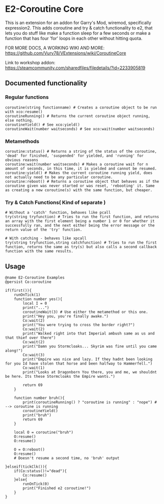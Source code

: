 # E2-Coroutine Core

This is an extension for an addon for Garry's Mod, wiremod, specifically expression2.
This adds coroutine and try & catch functionality to e2, that lets you do stuff like make a function sleep for a few seconds or make a function that has four 'for' loops in each other without hitting quota.

FOR MORE DOCS, A WORKING WIKI AND MORE: https://github.com/Vurv78/VExtensions/wiki/CoroutineCore

Link to workshop addon: https://steamcommunity.com/sharedfiles/filedetails/?id=2233905819

## Documented functionality

### Regular functions
```golo
coroutine(string functionname) # Creates a coroutine object to be run with xco:resume()
coroutineRunning() # Returns the current coroutine object running, else nothing.
coroutineYield() # See xco:yield()
coroutineWait(number waitseconds) # See xco:wait(number waitseconds)
```

### Metamethods
```golo
coroutine:status() # Returns a string of the status of the coroutine, 'dead' for finished, 'suspended' for yielded, and 'running' for obvious reasons
coroutine:wait(number waitseconds) # Makes a coroutine wait for n amount of seconds, in this time, it is yielded and cannot be resumed.
coroutine:yield() # Makes the current coroutine running yield, does not actually need to be any particular coroutine.
coroutine:reboot() # Returns a coroutine object that behaves as if the coroutine given was never started or was reset, 'rebooting' it. Same as creating a new coroutine(s) with the same function, but cheaper.
```

### Try & Catch Functions( Kind of separate )

```golo
# Without a 'catch' function, behaves like pcall
try(string tryfunction) # Tries to run the first function, and returns an array with the first element being a number 1 or 0 for whether it successfully ran, and the next either being the error message or the return value of the 'try' function.

# With catching - behaves like xpcall
try(string tryfunction,string catchfunction) # Tries to run the first function, returns the same as try(s) but also calls a second callback function with the same results.
```

## Usage

```golo
@name E2-Coroutine Examples
@persist Co:coroutine

if(first()){
    runOnTick(1)
    function number yes(){
        local I = 0
        print("...")
        coroutineWait(3) # Use either the metamethod or this one.
        print("Hey you, you're finally awake.")
        Co:wait(2)
        print("You were trying to cross the border right?")
        Co:wait(2)
        print("Walked right into that Imperial ambush same as us and that thief over there")
        Co:wait(2)
        print("Damn you Stormcloaks... Skyrim was fine until you came along!")
        Co:wait(3)
        print("Empire was nice and lazy. If they hadnt been looking for you Id have stolen that horse and been halfway to Hammerfell.")
        Co:wait(1)
        print("Looks at Dragonborn You there, you and me, we shouldnt be here. Its these Stormcloaks the Empire wants.")
        
        return 69
    }
    
    function number bruh(){
        print(coroutineRunning() ? "coroutine is running" : "nope") # --> coroutine is running
        coroutineYield()
        print("bruh")
        return 69
    }
    
    local O = coroutine("bruh")
    O:resume()
    O:resume()
    
    O = O:reboot()
    O:resume()
    # Doesn't resume a second time, no 'bruh' output

}elseif(tickClk()){
    if(Co:status()!="dead"){
        Co:resume()
    }else{
        runOnTick(0)
        print("Finished e2 coroutine!")
    }
}
```
